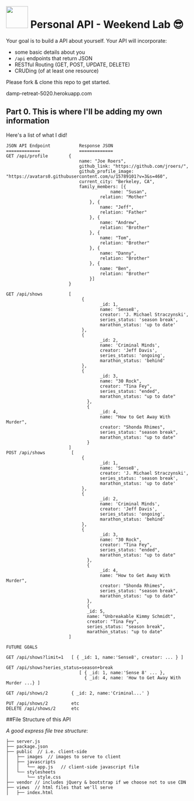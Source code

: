 # <img src="https://cloud.githubusercontent.com/assets/7833470/10423298/ea833a68-7079-11e5-84f8-0a925ab96893.png" width="60"> Personal API - Weekend Lab 😎

Your goal is to build a API about yourself. Your API will incorporate:
* some basic details about you
* `/api` endpoints that return JSON
* RESTful Routing (GET, POST, UPDATE, DELETE)
* CRUDing (of at least one resource)

Please fork & clone this repo to get started.

damp-retreat-5020.herokuapp.com

## Part 0. This is where I'll be adding my own information

Here's a list of what I did!

    JSON API Endpoint           Response JSON
    =============               =============
    GET /api/profile		{
								name: "Joe Roers",
								github_link: "https://github.com/jroers/",
								github_profile_image: "https://avatars0.githubusercontent.com/u/15789101?v=3&s=460",
								current_city: "Berkeley, CA",
								family_members: [{
    										name: "Susan",
                      					relation: "Mother"
				                    }, { 
				                    	name: "Jeff",
				                      	relation: "Father"
				                    }, { 
				                    	name: "Andrew",
				                      	relation: "Brother"
				                    }, {
				                    	name: "Tom",
				                      	relation: "Brother"
				                    }, {
				                    	name: "Danny",
				                      	relation: "Brother"
				                    }, {
				                    	name: "Ben",
				                      	relation: "Brother"
				                    }]
		                    }

    GET /api/shows      	[
                                 {
										_id: 1,
										name: 'Sense8',
										creator: 'J. Michael Straczynski',
										series_status: 'season break',
										marathon_status: 'up to date'
                                 },
                                 { 
										_id: 2,
										name: 'Criminal Minds',
										creator: 'Jeff Davis',
										series_status: 'ongoing',
										marathon_status: 'behind'
                                 },
                                 {
										_id: 3,
										name: "30 Rock",
										creator: "Tina Fey",
										series_status: "ended",
										marathon_status: "up to date"
                             	   },
                             	   {
										_id: 4,
										name: "How to Get Away With Murder",
										creator: "Shonda Rhimes",
										series_status: "season break",
										marathon_status: "up to date"
                         	   	   }
                            ]
    POST /api/shows			 [
                                 {
										_id: 1,
										name: 'Sense8',
										creator: 'J. Michael Straczynski',
										series_status: 'season break',
										marathon_status: 'up to date'
                                 },
                                 { 
										_id: 2,
										name: 'Criminal Minds',
										creator: 'Jeff Davis',
										series_status: 'ongoing',
										marathon_status: 'behind'
                                 },
                                 {
										_id: 3,
										name: "30 Rock",
										creator: "Tina Fey",
										series_status: "ended",
										marathon_status: "up to date"
                             	   },
                             	   {
										_id: 4,
										name: "How to Get Away With Murder",
										creator: "Shonda Rhimes",
										series_status: "season break",
										marathon_status: "up to date"
                         	   	   },
                         	   	   {
                         	   	   _id: 5,
                         	   	   name: "Unbreakable Kimmy Schmidt",
                         	   	   creator: "Tina Fey",
                         	   	   series_status: "season break",
                         	   	   marathon_status: "up to date"
                            ]
    
    FUTURE GOALS
    
    GET /api/shows?limit=1   [ { _id: 1, name:'Sense8', creator: ... } ]

    GET /api/shows?series_status=season+break
                                [ { _id: 1, name:'Sense 8' ... },
                                  { _id: 4, name: 'How to Get Away With Murder ...} ]                                
    
    GET /api/shows/2         { _id: 2, name:'Criminal...' }

    PUT /api/shows/2         etc
    DELETE /api/shows/2      etc



##File Structure of this API

_A good express file tree structure_:

```
├── server.js
├── package.json
├── public  // i.e. client-side
│   ├── images  // images to serve to client
│   ├── javascripts
│   │   └── app.js   // client-side javascript file
│   └── stylesheets
│       └── style.css
├── vendor // includes jQuery & bootstrap if we choose not to use CDN
├── views  // html files that we'll serve
│   ├── index.html
```

